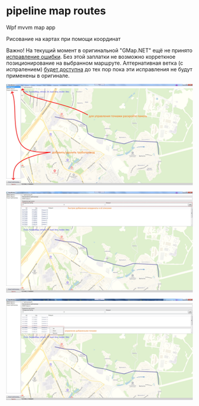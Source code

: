 # pipeline map routes
Wpf mvvm map app

Рисование на картах при помощи координат

Важно!
На текущий момент в оригинальной "GMap.NET" ещё не принято [исправление ошибки](https://github.com/radioman/greatmaps/pull/157/).
Без этой заплатки не возможно корреткное позиционирование на выбранном маршруте.
Алтернативная ветка (с испралением) [будет доступна](https://github.com/badhitman/greatmaps) до тех пор пока эти исправления не будут применены в оригинале.

![pipeline routes 1](./demo/pipeline-route-demo.jpg)

![pipeline routes 2](./demo/pipeline-route-demo-2.jpg)

![pipeline routes 3](./demo/pipeline-route-demo-3.jpg)